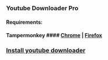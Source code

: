 ### Youtube Downloader Pro

#### Requirements:
#### Tampermonkey #### [Chrome](https://chrome.google.com/webstore/detail/tampermonkey/dhdgffkkebhmkfjojejmpbldmpobfkfo) | [Firefox](https://addons.mozilla.org/en-US/firefox/addon/tampermonkey/)

### [Install youtube downloader](http://raw.github.com/zoreu/youtubedownloader/master/ytbdownloader.user.js) 
